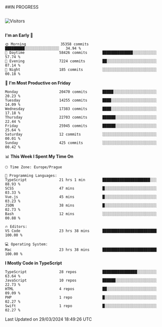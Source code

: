 ##IN PROGRESS
##
![Visitors](https://komarev.com/ghpvc/?username=petrbui&style=for-the-badge&label=Visitors+👀)



##
<!--
[![My GitHub stats](https://github-readme-stats.vercel.app/api?username=petrbui&theme=github_dark)](https://github.com/anuraghazra/github-readme-stats)

[![My wakatime stats](https://github-readme-stats.vercel.app/api/wakatime?username=petrbui&theme=github_dark)](https://github.com/anuraghazra/github-readme-stats)
-->
<!--START_SECTION:waka-->
**I'm an Early 🐤** 

```text
🌞 Morning                35358 commits       █████████░░░░░░░░░░░░░░░░   34.94 % 
🌆 Daytime                58426 commits       ██████████████░░░░░░░░░░░   57.74 % 
🌃 Evening                7224 commits        ██░░░░░░░░░░░░░░░░░░░░░░░   07.14 % 
🌙 Night                  185 commits         ░░░░░░░░░░░░░░░░░░░░░░░░░   00.18 % 
```
📅 **I'm Most Productive on Friday** 

```text
Monday                   20470 commits       █████░░░░░░░░░░░░░░░░░░░░   20.23 % 
Tuesday                  14255 commits       ████░░░░░░░░░░░░░░░░░░░░░   14.09 % 
Wednesday                17383 commits       ████░░░░░░░░░░░░░░░░░░░░░   17.18 % 
Thursday                 22703 commits       ██████░░░░░░░░░░░░░░░░░░░   22.44 % 
Friday                   25945 commits       ██████░░░░░░░░░░░░░░░░░░░   25.64 % 
Saturday                 12 commits          ░░░░░░░░░░░░░░░░░░░░░░░░░   00.01 % 
Sunday                   425 commits         ░░░░░░░░░░░░░░░░░░░░░░░░░   00.42 % 
```


📊 **This Week I Spent My Time On** 

```text
🕑︎ Time Zone: Europe/Prague

💬 Programming Languages: 
TypeScript               21 hrs 1 min        ██████████████████████░░░   88.93 % 
SCSS                     47 mins             █░░░░░░░░░░░░░░░░░░░░░░░░   03.33 % 
Vue.js                   45 mins             █░░░░░░░░░░░░░░░░░░░░░░░░   03.23 % 
JSON                     38 mins             █░░░░░░░░░░░░░░░░░░░░░░░░   02.73 % 
Bash                     12 mins             ░░░░░░░░░░░░░░░░░░░░░░░░░   00.88 % 

🔥 Editors: 
VS Code                  23 hrs 38 mins      █████████████████████████   100.00 % 

💻 Operating System: 
Mac                      23 hrs 38 mins      █████████████████████████   100.00 % 
```

**I Mostly Code in TypeScript** 

```text
TypeScript               28 repos            ████████████████░░░░░░░░░   63.64 % 
JavaScript               10 repos            ██████░░░░░░░░░░░░░░░░░░░   22.73 % 
HTML                     4 repos             ██░░░░░░░░░░░░░░░░░░░░░░░   09.09 % 
PHP                      1 repo              █░░░░░░░░░░░░░░░░░░░░░░░░   02.27 % 
Swift                    1 repo              █░░░░░░░░░░░░░░░░░░░░░░░░   02.27 % 
```




 Last Updated on 29/03/2024 18:49:26 UTC
<!--END_SECTION:waka-->
